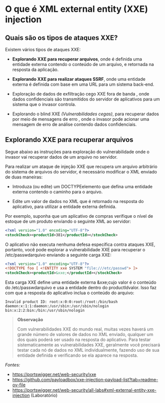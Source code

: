 
# O que é XML external entity (XXE) injection

## Quais são os tipos de ataques XXE?

Existem vários tipos de ataques XXE:

- **Explorando XXE para recuperar arquivos**, onde é definida uma entidade externa contendo o conteúdo de um arquivo, e retornada na resposta da aplicação.

- **Explorando XXE para realizar ataques SSRF**, onde uma entidade externa é definida com base em uma URL para um sistema back-end.

- Exploração de dados de exfiltração cego XXE fora de banda , onde dados confidenciais são transmitidos do servidor de aplicativos para um sistema que o invasor controla.

- Explorando o blind XXE *(Vulnerabilidades cegas)*, para recuperar dados por meio de mensagens de erro , onde o invasor pode acionar uma mensagem de erro de análise contendo dados confidenciais.


## Explorando XXE para recuperar arquivos

Segue abaixo as instruções para exploração do vulnerabilidade onde o invasor vai recuperar dados de um arquivo no servidor.

Para realizar um ataque de injeção XXE que recupera um arquivo arbitrário do sistema de arquivos do servidor, é necessário modificar o XML enviado de duas maneiras:

- Introduza (ou edite) um DOCTYPEelemento que defina uma entidade externa contendo o caminho para o arquivo.

- Edite um valor de dados no XML que é retornado na resposta do aplicativo, para utilizar a entidade externa definida.


Por exemplo, suponha que um aplicativo de compras verifique o nível de estoque de um produto enviando o seguinte XML ao servidor:

```xml
<?xml version="1.0" encoding="UTF-8"?>
<stockCheck><productId>381</productId></stockCheck>
```

O aplicativo não executa nenhuma defesa específica contra ataques XXE, portanto, você pode explorar a vulnerabilidade XXE para recuperar o /etc/passwdarquivo enviando a seguinte carga XXE:

```xml
<?xml version="1.0" encoding="UTF-8"?>
<!DOCTYPE foo [ <!ENTITY xxe SYSTEM "file:///etc/passwd"> ]>
<stockCheck><productId>&xxe;</productId></stockCheck>
```

Esta carga XXE define uma entidade externa &xxe;cujo valor é o conteúdo do /etc/passwdarquivo e usa a entidade dentro do productIdvalor. Isso faz com que a resposta do aplicativo inclua o conteúdo do arquivo:

```
Invalid product ID: root:x:0:0:root:/root:/bin/bash
daemon:x:1:1:daemon:/usr/sbin:/usr/sbin/nologin
bin:x:2:2:bin:/bin:/usr/sbin/nologin
```

> **Observação**
>
>Com vulnerabilidades XXE do mundo real, muitas vezes haverá um grande número de valores de dados no XML enviado, qualquer um dos quais poderá ser usado na resposta do aplicativo. Para testar sistematicamente as vulnerabilidades XXE, geralmente você precisará testar cada nó de dados no XML individualmente, fazendo uso de sua entidade definida e verificando se ela aparece na resposta.


_Fontes:_ 
- https://portswigger.net/web-security/xxe
- https://github.com/payloadbox/xxe-injection-payload-list?tab=readme-ov-file
- https://portswigger.net/web-security/all-labs#xml-external-entity-xxe-injection (Laboratório)